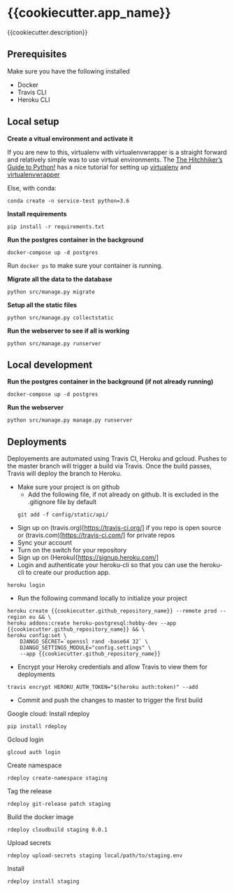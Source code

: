# {{cookiecutter.app_name}}
{{cookiecutter.description}}

## Prerequisites
Make sure you have the following installed
- Docker
- Travis CLI
- Heroku CLI

## Local setup
**Create a vitual environment and activate it**

If you are new to this, virtualenv with virtualenvwrapper is a straight forward
and relatively simple was to use virtual environments.
The [The Hitchhiker’s Guide to Python!](http://docs.python-guide.org/en/latest/) has a nice tutorial for setting up [virtualenv](http://docs.python-guide.org/en/latest/dev/virtualenvs/#lower-level-virtualenv) and [virtualenvwrapper](http://docs.python-guide.org/en/latest/dev/virtualenvs/#virtualenvwrapper)

Else, with conda:
```
conda create -n service-test python=3.6
```

**Install requirements**
```
pip install -r requirements.txt
```

**Run the postgres container in the background**
```
docker-compose up -d postgres
```

Run `docker ps` to make sure your container is running.

**Migrate all the data to the database**
```
python src/manage.py migrate
```

**Setup all the static files**
```
python src/manage.py collectstatic
```

**Run the webserver to see if all is working**
```
python src/manage.py runserver
```

## Local development
**Run the postgres container in the background (if not already running)**
```
docker-compose up -d postgres
```

**Run the webserver**
```
python src/manage.py manage.py runserver
```

## Deployments
Deployements are automated using Travis CI, Heroku and gcloud.
Pushes to the master branch will trigger a build via Travis. Once the build passes,
Travis will deploy the branch to Heroku.

- Make sure your project is on github
  - Add the following file, if not already on github. It is excluded in the .gitignore file by default
  ```
  git add -f config/static/api/
  ```
- Sign up on (travis.org)[https://travis-ci.org/] if you repo is open source or
(travis.com)[https://travis-ci.com/] for private repos
- Sync your account
- Turn on the switch for your repository
- Sign up on (Heroku)[https://signup.heroku.com/]
- Login and authenticate your heroku-cli so that you can use the heroku-cli to create our production app.
```
heroku login
```
- Run the following command locally to initialize your project
```
heroku create {{cookiecutter.github_repository_name}} --remote prod --region eu && \
heroku addons:create heroku-postgresql:hobby-dev --app {{cookiecutter.github_repository_name}} && \
heroku config:set \
    DJANGO_SECRET=`openssl rand -base64 32` \
    DJANGO_SETTINGS_MODULE="config.settings" \
    --app {{cookiecutter.github_repository_name}}
```
- Encrypt your Heroky credentials and allow Travis to view them for deployments
```
travis encrypt HEROKU_AUTH_TOKEN="$(heroku auth:token)" --add
```
- Commit and push the changes to master to trigger the first build

Google cloud:
Install rdeploy
```
pip install rdeploy
```
Gcloud login
```
glcoud auth login
```
Create namespace
```
rdeploy create-namespace staging
```
Tag the release
```
rdeploy git-release patch staging
```
Build the docker image
```
rdeploy cloudbuild staging 0.0.1
```
Upload secrets
```
rdeploy upload-secrets staging local/path/to/staging.env
```
Install
```
rdeploy install staging
```
